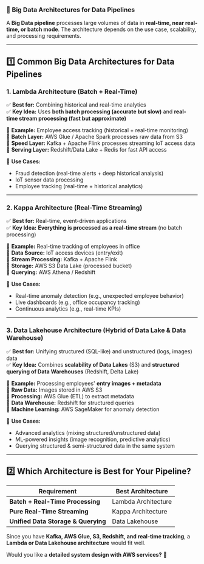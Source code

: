 ### **🔹 Big Data Architectures for Data Pipelines**  

A **Big Data pipeline** processes large volumes of data in **real-time, near real-time, or batch mode**. The architecture depends on the use case, scalability, and processing requirements.  

---

## **1️⃣ Common Big Data Architectures for Data Pipelines**
### **1. Lambda Architecture (Batch + Real-Time)**
✅ **Best for:** Combining historical and real-time analytics  
✅ **Key Idea:** Uses **both batch processing (accurate but slow)** and **real-time stream processing (fast but approximate)**  

📌 **Example:** Employee access tracking (historical + real-time monitoring)  
🔹 **Batch Layer:** AWS Glue / Apache Spark processes raw data from S3  
🔹 **Speed Layer:** Kafka + Apache Flink processes streaming IoT access data  
🔹 **Serving Layer:** Redshift/Data Lake + Redis for fast API access  

📌 **Use Cases:**  
- Fraud detection (real-time alerts + deep historical analysis)  
- IoT sensor data processing  
- Employee tracking (real-time + historical analytics)  

---

### **2. Kappa Architecture (Real-Time Streaming)**
✅ **Best for:** Real-time, event-driven applications  
✅ **Key Idea:** **Everything is processed as a real-time stream** (no batch processing)  

📌 **Example:** Real-time tracking of employees in office  
🔹 **Data Source:** IoT access devices (entry/exit)  
🔹 **Stream Processing:** Kafka + Apache Flink  
🔹 **Storage:** AWS S3 Data Lake (processed bucket)  
🔹 **Querying:** AWS Athena / Redshift  

📌 **Use Cases:**  
- Real-time anomaly detection (e.g., unexpected employee behavior)  
- Live dashboards (e.g., office occupancy tracking)  
- Continuous analytics (e.g., real-time KPIs)  

---

### **3. Data Lakehouse Architecture (Hybrid of Data Lake & Data Warehouse)**
✅ **Best for:** Unifying structured (SQL-like) and unstructured (logs, images) data  
✅ **Key Idea:** Combines **scalability of Data Lakes** (S3) and **structured querying of Data Warehouses** (Redshift, Delta Lake)  

📌 **Example:** Processing employees' **entry images + metadata**  
🔹 **Raw Data:** Images stored in AWS S3  
🔹 **Processing:** AWS Glue (ETL) to extract metadata  
🔹 **Data Warehouse:** Redshift for structured queries  
🔹 **Machine Learning:** AWS SageMaker for anomaly detection  

📌 **Use Cases:**  
- Advanced analytics (mixing structured/unstructured data)  
- ML-powered insights (image recognition, predictive analytics)  
- Querying structured & semi-structured data in the same system  

---

## **2️⃣ Which Architecture is Best for Your Pipeline?**
| **Requirement** | **Best Architecture** |
|---------------|-----------------|
| **Batch + Real-Time Processing** | Lambda Architecture |
| **Pure Real-Time Streaming** | Kappa Architecture |
| **Unified Data Storage & Querying** | Data Lakehouse |

Since you have **Kafka, AWS Glue, S3, Redshift, and real-time tracking**, a **Lambda or Data Lakehouse architecture** would fit well.  

Would you like a **detailed system design with AWS services?** 🚀